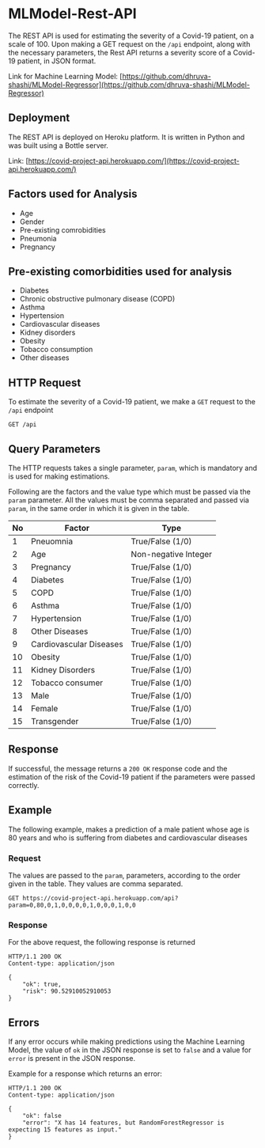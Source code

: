 # MLModel-Rest-API

The REST API is used for estimating the severity of a Covid-19 patient, on a scale of 100. Upon making a GET request on the `/api` endpoint, along with the necessary parameters, the Rest API returns a severity score of a Covid-19 patient, in JSON format.

Link for Machine Learning Model: [https://github.com/dhruva-shashi/MLModel-Regressor](https://github.com/dhruva-shashi/MLModel-Regressor)

## Deployment

The REST API is deployed on Heroku platform. It is written in Python and was built using a Bottle server.

Link: [https://covid-project-api.herokuapp.com/](https://covid-project-api.herokuapp.com/)

## Factors used for Analysis

- Age
- Gender
- Pre-existing comrobidities
- Pneumonia
- Pregnancy

## Pre-existing comorbidities used for analysis

- Diabetes
- Chronic obstructive pulmonary disease (COPD)
- Asthma
- Hypertension
- Cardiovascular diseases
- Kidney disorders
- Obesity
- Tobacco consumption
- Other diseases

## HTTP Request

To estimate the severity of a Covid-19 patient, we make a `GET` request to the `/api` endpoint

`GET /api`

## Query Parameters

The HTTP requests takes a single parameter, `param`, which is mandatory and is used for making estimations.

Following are the factors and the value type which must be passed via the `param` parameter. All the values must be comma separated and passed via `param`, in the same order in which it is given in the table.

| No | Factor | Type |
| --- | ------ | ---- |
| 1 | Pneuomnia | True/False (1/0) |
| 2 | Age | Non-negative Integer |
| 3 | Pregnancy | True/False (1/0) |
| 4 | Diabetes | True/False (1/0) |
| 5 | COPD | True/False (1/0) |
| 6 | Asthma | True/False (1/0) |
| 7 | Hypertension | True/False (1/0) |
| 8 | Other Diseases | True/False (1/0) |
| 9 | Cardiovascular Diseases | True/False (1/0) |
| 10 | Obesity | True/False (1/0) |
| 11 | Kidney Disorders | True/False (1/0) |
| 12 | Tobacco consumer | True/False (1/0) |
| 13 | Male | True/False (1/0) |
| 14 | Female | True/False (1/0) |
| 15 | Transgender | True/False (1/0) |

## Response

If successful, the message returns a `200 OK` response code and the estimation of the risk of the Covid-19 patient if the parameters were passed correctly.

## Example

The following example, makes a prediction of a male patient whose age is 80 years and who is suffering from diabetes and cardiovascular diseases

### Request

The values are passed to the `param`, parameters, according to the order given in the table. They values are comma separated.

`GET https://covid-project-api.herokuapp.com/api?param=0,80,0,1,0,0,0,0,1,0,0,0,1,0,0`

### Response

For the above request, the following response is returned

```
HTTP/1.1 200 OK
Content-type: application/json

{
    "ok": true, 
    "risk": 90.52910052910053
}
```

## Errors

If any error occurs while making predictions using the Machine Learning Model, the value of `ok` in the JSON response is set to `false` and a value for `error` is present in the JSON response.

Example for a response which returns an error:

```
HTTP/1.1 200 OK
Content-type: application/json

{
    "ok": false
    "error": "X has 14 features, but RandomForestRegressor is expecting 15 features as input."
}
```


